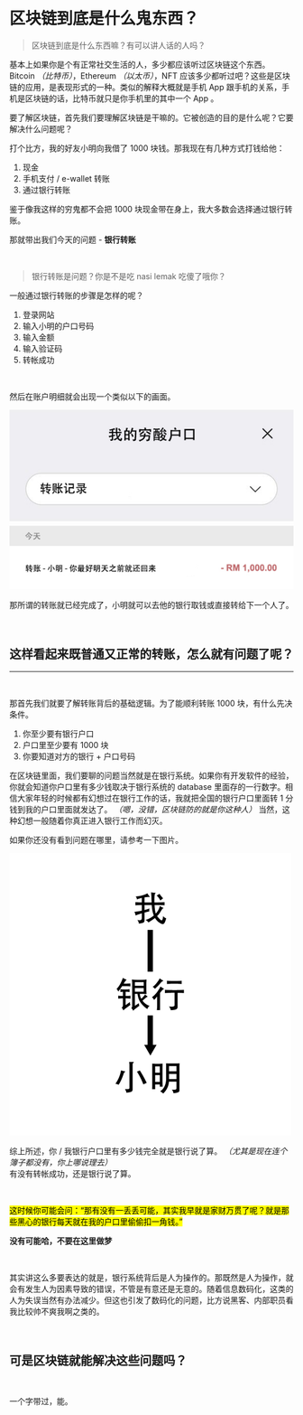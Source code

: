 # 区块链到底是什么鬼东西？

> 区块链到底是什么东西嘛？有可以讲人话的人吗？

基本上如果你是个有正常社交生活的人，多少都应该听过区块链这个东西。Bitcoin *（比特币）*，Ethereum *（以太币）*，NFT 应该多少都听过吧？这些是区块链的应用，是表现形式的一种。类似的解释大概就是手机 App 跟手机的关系，手机是区块链的话，比特币就只是你手机里的其中一个 App 。
<br />

要了解区块链，首先我们要理解区块链是干嘛的。它被创造的目的是什么呢？它要解决什么问题呢？
<br />

打个比方，我的好友小明向我借了 1000 块钱。那我现在有几种方式打钱给他：
1. 现金
2. 手机支付 / e-wallet 转账
3. 通过银行转账

鉴于像我这样的穷鬼都不会把 1000 块现金带在身上，我大多数会选择通过银行转账。
<br />

那就带出我们今天的问题 - **银行转账**

<br />

> 银行转账是问题？你是不是吃 nasi lemak 吃傻了哦你？

一般通过银行转账的步骤是怎样的呢？

1. 登录网站
2. 输入小明的户口号码
3. 输入金额
4. 输入验证码
5. 转帐成功

<br />

然后在账户明细就会出现一个类似以下的画面。
<br />

<img src="transaction.jpg" alt="转账记录" />

那所谓的转账就已经完成了，小明就可以去他的银行取钱或直接转给下一个人了。
<br />

<br />

## 这样看起来既普通又正常的转账，怎么就有问题了呢？
---
<br />

那首先我们就要了解转账背后的基础逻辑。为了能顺利转账 1000 块，有什么先决条件。

1. 你至少要有银行户口
2. 户口里至少要有 1000 块
3. 你要知道对方的银行 + 户口号码

在区块链里面，我们要聊的问题当然就是在银行系统。如果你有开发软件的经验，你就会知道你户口里有多少钱取决于银行系统的 database 里面存的一行数字。相信大家年轻的时候都有幻想过在银行工作的话，我就把全国的银行户口里面转 1 分钱到我的户口里面就发达了。 *（嗯，没错，区块链防的就是你这种人）* 当然，这种幻想一般随着你真正进入银行工作而幻灭。
<br />

如果你还没有看到问题在哪里，请参考一下图片。
<br />

<img src="relation.png" alt="转账关系" width="500" />
<br />

综上所述，你 / 我银行户口里有多少钱完全就是银行说了算。 *（尤其是现在连个簿子都没有，你上哪说理去）*<br />
有没有转帐成功，还是银行说了算。
<br />

<br />

<mark>这时候你可能会问：“那有没有一丢丢可能，其实我早就是家财万贯了呢？就是那些黑心的银行每天就在我的户口里偷偷扣一角钱。”</mark>

<strong>没有可能哈，不要在这里做梦</strong>
<br />

<br />

其实讲这么多要表达的就是，银行系统背后是人为操作的。那既然是人为操作，就会有发生人为因素导致的错误，不管是有意还是无意的。随着信息数码化，这类的人为失误当然有办法减少。但这也引发了数码化的问题，比方说黑客、内部职员看我比较帅不爽我啊之类的。
<br />

<br />

## 可是区块链就能解决这些问题吗？

<br />

一个字带过，能。